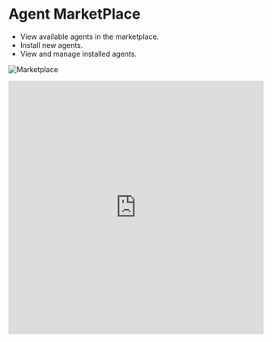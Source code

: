 # Agent MarketPlace 

 - View available agents in the marketplace.
 - Install new agents.
 - View and manage installed agents.

 ![Marketplace](/img/market_place.png)

 <iframe width="100%" height="500" src="https://www.youtube.com/embed/5B7EKgU4u_Q?si=_CSlSihwK47cLQkg" title="YouTube video player" frameborder="0" allow="accelerometer; autoplay; clipboard-write; encrypted-media; gyroscope; picture-in-picture; web-share" referrerpolicy="strict-origin-when-cross-origin" allowfullscreen></iframe>